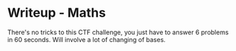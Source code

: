 Writeup - Maths
===============

There's no tricks to this CTF challenge, you just have to answer 6 problems in 60 seconds. Will involve a lot of changing of bases.
